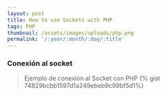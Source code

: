 ```yaml
---
layout: post
title: How to use Sockets with PHP
tags: PHP
thumbnail: /assets/images/uploads/php.png
permalink: '/:year/:month/:day/:title'
---
```

### Conexión al socket

> Ejemplo de conexión al Socket con PHP
{% gist 74829bcbb1597d1a249ebeb9c99bf5d1%}
